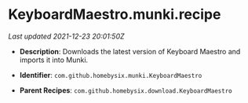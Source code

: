 # KeyboardMaestro.munki.recipe

_Last updated 2021-12-23 20:01:50Z_

- **Description**: Downloads the latest version of Keyboard Maestro and imports it into Munki.

- **Identifier**: `com.github.homebysix.munki.KeyboardMaestro`

- **Parent Recipes**: `com.github.homebysix.download.KeyboardMaestro`
